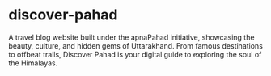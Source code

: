 # discover-pahad
A travel blog website built under the apnaPahad initiative, showcasing the beauty, culture, and hidden gems of Uttarakhand. From famous destinations to offbeat trails, Discover Pahad is your digital guide to exploring the soul of the Himalayas.
